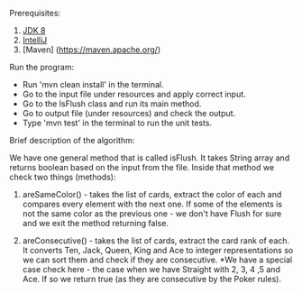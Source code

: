 Prerequisites:
1) [JDK 8](https://www.oracle.com/technetwork/java/javase/downloads/jdk8-downloads-2133151.html)
2) [IntelliJ](https://www.jetbrains.com/idea/download/#section=windows)
3) [Maven] (https://maven.apache.org/)

Run the program:
- Run 'mvn clean install' in the terminal.
- Go to the input file under resources and apply correct input.
- Go to the IsFlush class and run its main method.
- Go to output file (under resources) and check the output.
- Type 'mvn test' in the terminal to run the unit tests.


Brief description of the algorithm:

We have one general method that is called isFlush. It takes String array and returns boolean based
on the input from the file. Inside that method we check two things (methods):

  1) areSameColor() - takes the list of cards, extract the color of each and compares every element
  with the next one.
  If some of the elements is not the same color as the previous one - we don't have Flush for sure
  and we exit the method returning false.

  2) areConsecutive() - takes the list of cards, extract the card rank of each. It converts
  Ten, Jack, Queen, King and Ace to integer representations so we can sort them and check if
  they are consecutive.
    *We have a special case check here - the case when we have Straight with 2, 3, 4 ,5 and Ace.
    If so we return true (as they are consecutive by the Poker rules).
